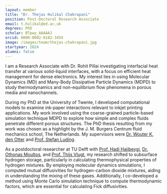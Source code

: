```yaml
---
layout: member
title: "Dr. Thejas Hulikal Chakrapani"
position: Post-Doctoral Research Associate
email: t.hulikal@ed.ac.uk
degrees: PhD
scholar: BTpwy_AAAAAJ
orcid: 0000-0002-8182-345X
image: /images/team/thejas-chakrapani.jpg
startyear: 2024
alumni: false
---
```

I am a Research Associate with Dr. Rohit Pillai investigating interfacial heat transfer at various solid-liquid interfaces, with a focus on efficient heat management for dense electronics. My interest lies in using Molecular Dynamics (MD) and Many-Body Dissipative Particle Dynamics (MDPD) to study thermodynamics and non-equilibrium flow phenomena in porous media and nanochannels.

During my PhD at the University of Twente, I developed computational models to examine ink-paper interactions relevant to inkjet printing applications. My work involved using the coarse-grained particle-based simulation technique MDPD to explore how simple and complex fluids penetrate different porous structures. The PhD thesis resulting from my work was chosen as a highlight by the J. M. Burgers Centrum fluid mechanics school, The Netherlands. My supervisors were [Dr. Wouter K. den Otter](https://people.utwente.nl/w.k.denotter) and [Prof. Stefan Luding](https://www2.msm.ctw.utwente.nl/sluding/).

As a postdoctoral researcher at TU Delft with [Prof. Hadi Hajibeygi](https://www.tudelft.nl/citg/over-faculteit/afdelingen/geoscience-engineering/sections/reservoir-engineering/staff/academic-staff/profdr-h-hajibeygi), [Dr. Othonas Moultos](https://omoultosethtudelft.github.io/web/), and [Prof. Thijs Vlugt](https://thijsvlugt.github.io/website/), my research shifted to subsurface hydrogen storage, particularly in calculating thermophysical properties of hydrogen mixtures. By employing molecular dynamics simulations, I computed mutual diffusivities for hydrogen-carbon dioxide mixtures, aiding in understanding the mixing of these gases. Additionally, I co-developed a method using Monte Carlo simulation technique to compute thermodynamic factors, which are essential for calculating Fick diffusivities.
